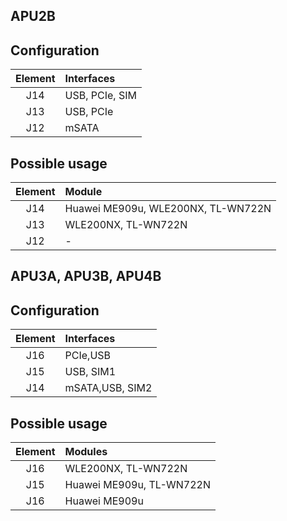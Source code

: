 APU2B
-----

Configuration
-------------
| Element | Interfaces
|:-------:|:----------
| J14     | USB, PCIe, SIM
| J13     | USB, PCIe
| J12     | mSATA

Possible usage
--------------

| Element | Module
|:-------:|:----------
| J14     | Huawei ME909u, WLE200NX, TL-WN722N
| J13     | WLE200NX, TL-WN722N
| J12     | -

APU3A, APU3B, APU4B
-------------------

Configuration
-------------

| Element | Interfaces
|:-------:|:----------
| J16     | PCIe,USB
| J15     | USB, SIM1
| J14     | mSATA,USB, SIM2

Possible usage
--------------

| Element | Modules
|:-------:|:----------
| J16     | WLE200NX, TL-WN722N
| J15     | Huawei ME909u, TL-WN722N
| J16     | Huawei ME909u
